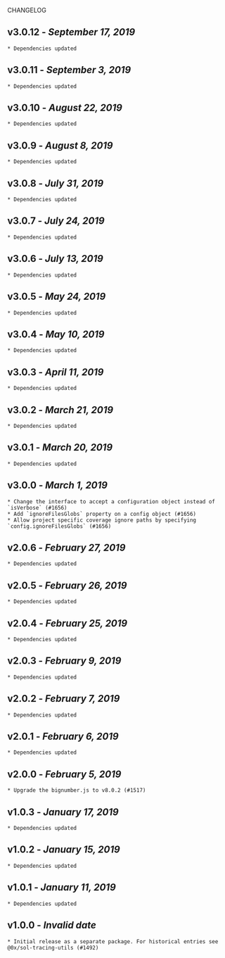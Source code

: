 <!--
changelogUtils.file is auto-generated using the monorepo-scripts package. Don't edit directly.
Edit the package's CHANGELOG.json file only.
-->

CHANGELOG

## v3.0.12 - _September 17, 2019_

    * Dependencies updated

## v3.0.11 - _September 3, 2019_

    * Dependencies updated

## v3.0.10 - _August 22, 2019_

    * Dependencies updated

## v3.0.9 - _August 8, 2019_

    * Dependencies updated

## v3.0.8 - _July 31, 2019_

    * Dependencies updated

## v3.0.7 - _July 24, 2019_

    * Dependencies updated

## v3.0.6 - _July 13, 2019_

    * Dependencies updated

## v3.0.5 - _May 24, 2019_

    * Dependencies updated

## v3.0.4 - _May 10, 2019_

    * Dependencies updated

## v3.0.3 - _April 11, 2019_

    * Dependencies updated

## v3.0.2 - _March 21, 2019_

    * Dependencies updated

## v3.0.1 - _March 20, 2019_

    * Dependencies updated

## v3.0.0 - _March 1, 2019_

    * Change the interface to accept a configuration object instead of `isVerbose` (#1656)
    * Add `ignoreFilesGlobs` property on a config object (#1656)
    * Allow project specific coverage ignore paths by specifying `config.ignoreFilesGlobs` (#1656)

## v2.0.6 - _February 27, 2019_

    * Dependencies updated

## v2.0.5 - _February 26, 2019_

    * Dependencies updated

## v2.0.4 - _February 25, 2019_

    * Dependencies updated

## v2.0.3 - _February 9, 2019_

    * Dependencies updated

## v2.0.2 - _February 7, 2019_

    * Dependencies updated

## v2.0.1 - _February 6, 2019_

    * Dependencies updated

## v2.0.0 - _February 5, 2019_

    * Upgrade the bignumber.js to v8.0.2 (#1517)

## v1.0.3 - _January 17, 2019_

    * Dependencies updated

## v1.0.2 - _January 15, 2019_

    * Dependencies updated

## v1.0.1 - _January 11, 2019_

    * Dependencies updated

## v1.0.0 - _Invalid date_

    * Initial release as a separate package. For historical entries see @0x/sol-tracing-utils (#1492)
